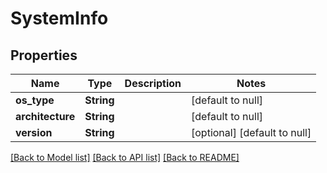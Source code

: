 # SystemInfo

## Properties
Name | Type | Description | Notes
------------ | ------------- | ------------- | -------------
**os_type** | **String** |  | [default to null]
**architecture** | **String** |  | [default to null]
**version** | **String** |  | [optional] [default to null]

[[Back to Model list]](../README.md#documentation-for-models) [[Back to API list]](../README.md#documentation-for-api-endpoints) [[Back to README]](../README.md)



